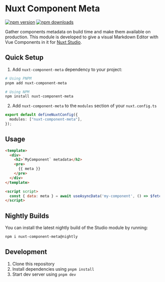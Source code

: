 # Nuxt Component Meta

[![npm version][npm-version-src]][npm-version-href]
[![npm downloads][npm-downloads-src]][npm-downloads-href]

Gather components metadata on build time and make them available on production. This module is developed to give a visual Markdown Editor with Vue Components in it for [Nuxt Studio](https://nuxt.studio).

## Quick Setup

1. Add `nuxt-component-meta` dependency to your project:

```bash
# Using PNPM
pnpm add nuxt-component-meta

# Using NPM
npm install nuxt-component-meta
```

2. Add `nuxt-component-meta` to the `modules` section of your `nuxt.config.ts`

```ts
export default defineNuxtConfig({
  modules: ["nuxt-component-meta"],
});
```

## Usage

```html
<template>
  <div>
    <h2>`MyComponent` metadata</h2>
    <pre>
      {{ meta }}
    </pre>
  </div>
</template>

<script script>
  const { data: meta } = await useAsyncData('my-component', () => $fetch('/api/component-meta/my-component'))
</script>
```

## Nightly Builds

You can install the latest nightly build of the Studio module by running:

```bash
npm i nuxt-component-meta@nightly
```

<!-- Badges -->

[npm-version-src]: https://img.shields.io/npm/v/nuxt-component-meta/latest.svg?style=flat&colorA=002438&colorB=28CF8D
[npm-version-href]: https://npmjs.com/package/nuxt-component-meta
[npm-downloads-src]: https://img.shields.io/npm/dt/nuxt-component-meta.svg?style=flat&colorA=002438&colorB=28CF8D
[npm-downloads-href]: https://npmjs.com/package/nuxt-component-meta

## Development

1. Clone this repository
2. Install dependencies using `pnpm install`
3. Start dev server using `pnpm dev`
